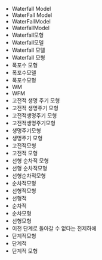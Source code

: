 ﻿- Waterfall Model
- WaterFall Model
- WaterFallModel
- WaterfallModel
- Waterfall모형
- Waterfall모델
- Waterfall 모델
- Waterfall 모형
- 폭포수 모형
- 폭포수모델
- 폭포수모형
- WM
- WFM
- 고전적 생명 주기 모형
- 고전적 생명주기 모형
- 고전적생명주기 모형
- 고전적생명주기모형
- 생명주기모형
- 생명주기 모형
- 고전적모형
- 고전적 모형
- 선형 순차적 모형
- 선형 순차적모형
- 선형순차적모형
- 순차적모형
- 선형적모형
- 선형적
- 순차적
- 순차모형
- 선형모형
- 이전 단계로 돌아갈 수 없다는 전제하에
- 단계적모형
- 단계적
- 단계적 모형
